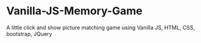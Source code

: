 # Vanilla-JS-Memory-Game
A little click and show picture matching game using Vanilla JS, HTML, CSS, bootstrap, JQuery

